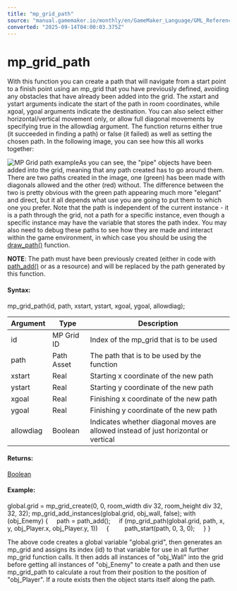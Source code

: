 ```yaml
---
title: "mp_grid_path"
source: "manual.gamemaker.io/monthly/en/GameMaker_Language/GML_Reference/Movement_And_Collisions/Motion_Planning/mp_grid_path.htm"
converted: "2025-09-14T04:00:03.375Z"
---
```


# mp\_grid\_path

With this function you can create a path that will navigate from a start point to a finish point using an mp\_grid that you have previously defined, avoiding any obstacles that have already been added into the grid. The xstart and ystart arguments indicate the start of the path in room coordinates, while xgoal, ygoal arguments indicate the destination. You can also select either horizontal/vertical movement only, or allow full diagonal movements by specifying true in the allowdiag argument. The function returns either true (it succeeded in finding a path) or false (it failed) as well as setting the chosen path. In the following image, you can see how this all works together:

![MP Grid path example](../../../../assets/Images/Scripting_Reference/GML/Reference/Movement_Collisions/mp_grid_path_image.png)As you can see, the "pipe" objects have been added into the grid, meaning that any path created has to go around them. There are two paths created in the image, one (green) has been made with diagonals allowed and the other (red) without. The difference between the two is pretty obvious with the green path appearing much more "elegant" and direct, but it all depends what use you are going to put them to which one you prefer. Note that the path is independent of the current instance - it is a path through the grid, not a path for a specific instance, even though a specific instance may have the variable that stores the path index. You may also need to debug these paths to see how they are made and interact within the game environment, in which case you should be using the [draw\_path()](../../Drawing/Basic_Forms/draw_path.md) function.

**NOTE**: The path must have been previously created (either in code with [path\_add()](../../Asset_Management/Paths/Path_Manipulation/path_add.md) or as a resource) and will be replaced by the path generated by this function.

#### Syntax:

mp\_grid\_path(id, path, xstart, ystart, xgoal, ygoal, allowdiag);

| Argument | Type | Description |
| --- | --- | --- |
| id | MP Grid ID | Index of the mp_grid that is to be used |
| path | Path Asset | The path that is to be used by the function |
| xstart | Real | Starting x coordinate of the new path |
| ystart | Real | Starting y coordinate of the new path |
| xgoal | Real | Finishing x coordinate of the new path |
| ygoal | Real | Finishing y coordinate of the new path |
| allowdiag | Boolean | Indicates whether diagonal moves are allowed instead of just horizontal or vertical |

#### Returns:

[Boolean](../../../GML_Overview/Data_Types.md)

#### Example:

global.grid = mp\_grid\_create(0, 0, room\_width div 32, room\_height div 32, 32, 32);
mp\_grid\_add\_instances(global.grid, obj\_wall, false);
with (obj\_Enemy)
{
    path = path\_add();
    if (mp\_grid\_path(global.grid, path, x, y, obj\_Player.x, obj\_Player.y, 1))
    {
        path\_start(path, 0, 3, 0);
    }
}

The above code creates a global variable "global.grid", then generates an mp\_grid and assigns its index (id) to that variable for use in all further mp\_grid function calls. It then adds all instances of "obj\_Wall" into the grid before getting all instances of "obj\_Enemy" to create a path and then use mp\_grid\_path to calculate a rout from their position to the position of "obj\_Player". If a route exists then the object starts itself along the path.